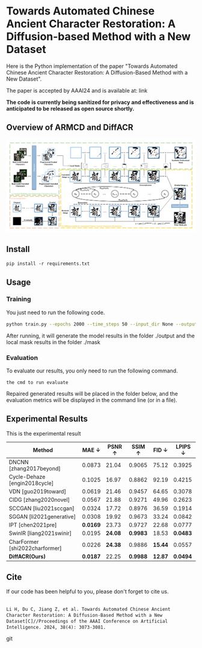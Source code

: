 # Towards Automated Chinese Ancient Character Restoration: A Diffusion-based Method with a New Dataset


Here is the Python implementation of the paper "Towards Automated Chinese Ancient Character Restoration: A Diffusion-Based Method with a New Dataset".

The paper is accepted by AAAI24 and is available at: link

__The code is currently being sanitized for privacy and effectiveness and is anticipated to be released as open source shortly.__

## Overview of ARMCD and DiffACR

![](./figure/pipline.png)

## Install

```
pip install -r requirements.txt
```


## Usage

### Training

You just need to run the following code.

```bash
python train.py --epochs 2000 --time_steps 50 --input_dir None --output_dir ./output --localmask_dir ./mask ……
```

After running, it will generate the model results in the folder  ./output and the local mask results in the folder ./mask

### Evaluation

To evaluate our results, you only need to run the following command. 

```
the cmd to run evaluate 
```

Repaired generated results will be placed in the folder below, and the evaluation metrics will be displayed in the command line (or in a file).

## Experimental Results

This is the experimental result

| Method                         | MAE ↓      | PSNR ↑    | SSIM ↑     | FID ↓     | LPIPS ↓    |
| ------------------------------ | ---------- | --------- | ---------- | --------- | ---------- |
| DNCNN [zhang2017beyond]        | 0.0873     | 21.04     | 0.9065     | 75.12     | 0.3925     |
| Cycle-Dehaze [engin2018cycle]  | 0.1025     | 16.97     | 0.8862     | 92.19     | 0.4215     |
| VDN [guo2019toward]            | 0.0619     | 21.46     | 0.9457     | 64.65     | 0.3078     |
| CIDG [zhang2020novel]          | 0.0567     | 21.88     | 0.9271     | 49.96     | 0.2623     |
| SCCGAN [liu2021sccgan]         | 0.0324     | 17.72     | 0.8976     | 36.59     | 0.1914     |
| SGGAN [li2021generative]       | 0.0308     | 19.92     | 0.9673     | 33.24     | 0.0842     |
| IPT [chen2021pre]              | **0.0169** | 23.73     | 0.9727     | 22.68     | 0.0777     |
| SwinIR [liang2021swinir]       | 0.0195     | **24.08** | **0.9983** | 18.53     | **0.0483** |
| CharFormer [shi2022charformer] | 0.0226     | **24.38** | 0.9886     | **15.44** | 0.0557     |
| **DiffACR(Ours)**              | **0.0187** | 22.25     | **0.9988** | **12.87** | **0.0494** |





## Cite

If our code has been helpful to you, please don't forget to cite us.

```

Li H, Du C, Jiang Z, et al. Towards Automated Chinese Ancient Character Restoration: A Diffusion-Based Method with a New Dataset[C]//Proceedings of the AAAI Conference on Artificial Intelligence. 2024, 38(4): 3073-3081.

```

git 
